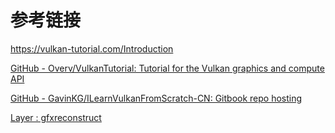 # 参考链接

https://vulkan-tutorial.com/Introduction

[GitHub - Overv/VulkanTutorial: Tutorial for the Vulkan graphics and compute API](https://github.com/Overv/VulkanTutorial/tree/main)

[GitHub - GavinKG/ILearnVulkanFromScratch-CN: Gitbook repo hosting](https://github.com/GavinKG/ILearnVulkanFromScratch-CN/tree/master)

[Layer : gfxreconstruct](https://github.com/LunarG/gfxreconstruct)
